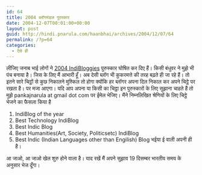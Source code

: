 ```yaml
---
id: 64
title: 2004 ब्लॉगमंडल पुरस्कार
date: 2004-12-07T00:01:00+00:00
layout: post
guid: http://hindi.pnarula.com/haanbhai/archives/2004/12/07/64
permalink: /?p=64
categories:
  - ऐसे ही
---
```

लीजिए जनाब भाई लोगों ने [2004 IndiBloggies](http://indibloggies.blogspot.com/2004/11/ladies-gentlemen-jury.html) पुरुस्कार घोषित कर दिए हैं। किसी बंधुवर ने मुझे भी पंच बनाया है। जिस के लिए मैं आभारी हूँ। अब देसी ब्लॉग भी कुकरमत्ते की तरह बढ़ते ही जा रहे हैं। तो इतने सारे चिट्ठों से कुछ निकालने मुश्किल तो होगा क्योंकि हर ब्लॉगर अपना दिल निकाल कर अपने चिट्ठे पर रखता है। पर मजा आएगा। यदि आप अपना या किसी का चिट्ठा इन पुरुस्कारों के लिए सुझाना चाहते हैं तो मुझे pankajnarula at gmail dot com पर ईमेल भेजिए। मैंने निम्नलिखित श्रेणियों के लिए चिट्ठे भेजने का फैसला किया है

  1. IndiBlog of the year
  2. Best Technology IndiBlog
  3. Best Indic Blog
  4. Best Humanities(Art, Society, Politicsetc) IndiBlog
  5. Best Indic (Indian Languages other than Engilish) Blog   भईया ई वाली अपनी ही है। 

आ जाओ, आ जाओ खेल शुरु होने वाला है। याद रखें मैं अपने सुझाव 19 दिसम्बर भारतीय समय के अनुसार भेज दूँगा।
